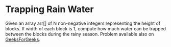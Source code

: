 # Trapping Rain Water

Given an array arr[] of N non-negative integers representing the height of blocks. If width of each block is 1, compute how much water can be trapped between the blocks during the rainy season.
Problem available also on [GeeksForGeeks](http://practice.geeksforgeeks.org/problems/trapping-rain-water/0).
